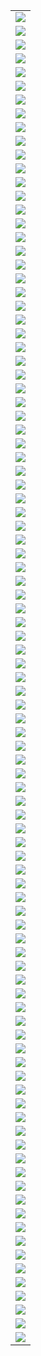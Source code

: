|                       |
| --------------------- |
| ![](./2018_1/001.png) |
| ![](./2018_1/002.png) |
| ![](./2018_1/003.png) |
| ![](./2018_1/004.png) |
| ![](./2018_1/005.png) |
| ![](./2018_1/006.png) |
| ![](./2018_1/007.png) |
| ![](./2018_1/008.png) |
| ![](./2018_1/009.png) |
| ![](./2018_1/010.png) |
| ![](./2018_1/011.png) |
| ![](./2018_1/012.png) |
| ![](./2018_1/013.png) |
| ![](./2018_1/014.png) |
| ![](./2018_1/015.png) |
| ![](./2018_1/016.png) |
| ![](./2018_1/017.png) |
| ![](./2018_1/018.png) |
| ![](./2018_1/019.png) |
| ![](./2018_1/020.png) |
| ![](./2018_1/021.png) |
| ![](./2018_1/022.png) |
| ![](./2018_1/023.png) |
| ![](./2018_1/024.png) |
| ![](./2018_1/025.png) |
| ![](./2018_1/026.png) |
| ![](./2018_1/027.png) |
| ![](./2018_1/028.png) |
| ![](./2018_1/029.png) |
| ![](./2018_1/030.png) |
| ![](./2018_1/031.png) |
| ![](./2018_1/032.png) |
| ![](./2018_1/033.png) |
| ![](./2018_1/034.png) |
| ![](./2018_1/035.png) |
| ![](./2018_1/036.png) |
| ![](./2018_1/037.png) |
| ![](./2018_1/038.png) |
| ![](./2018_1/039.png) |
| ![](./2018_1/040.png) |
| ![](./2018_1/041.png) |
| ![](./2018_1/042.png) |
| ![](./2018_1/043.png) |
| ![](./2018_1/044.png) |
| ![](./2018_1/045.png) |
| ![](./2018_1/046.png) |
| ![](./2018_1/047.png) |
| ![](./2018_1/048.png) |
| ![](./2018_1/049.png) |
| ![](./2018_1/050.png) |
| ![](./2018_1/051.png) |
| ![](./2018_1/052.png) |
| ![](./2018_1/053.png) |
| ![](./2018_1/054.png) |
| ![](./2018_1/055.png) |
| ![](./2018_1/056.png) |
| ![](./2018_1/057.png) |
| ![](./2018_1/058.png) |
| ![](./2018_1/059.png) |
| ![](./2018_1/060.png) |
| ![](./2018_1/061.png) |
| ![](./2018_1/062.png) |
| ![](./2018_1/063.png) |
| ![](./2018_1/064.png) |
| ![](./2018_1/065.png) |
| ![](./2018_1/066.png) |
| ![](./2018_1/067.png) |
| ![](./2018_1/068.png) |
| ![](./2018_1/069.png) |
| ![](./2018_1/070.png) |
| ![](./2018_1/071.png) |
| ![](./2018_1/072.png) |
| ![](./2018_1/073.png) |
| ![](./2018_1/074.png) |
| ![](./2018_1/075.png) |
| ![](./2018_1/076.png) |
| ![](./2018_1/077.png) |
| ![](./2018_1/078.png) |
| ![](./2018_1/079.png) |
| ![](./2018_1/080.png) |
| ![](./2018_1/081.png) |
| ![](./2018_1/082.png) |
| ![](./2018_1/083.png) |
| ![](./2018_1/084.png) |
| ![](./2018_1/085.png) |
| ![](./2018_1/086.png) |
| ![](./2018_1/087.png) |
| ![](./2018_1/088.png) |
| ![](./2018_1/089.png) |
| ![](./2018_1/090.png) |
| ![](./2018_1/091.png) |
| ![](./2018_1/092.png) |
| ![](./2018_1/093.png) |
| ![](./2018_1/094.png) |
| ![](./2018_1/095.png) |
| ![](./2018_1/096.png) |
| ![](./2018_1/097.png) |

